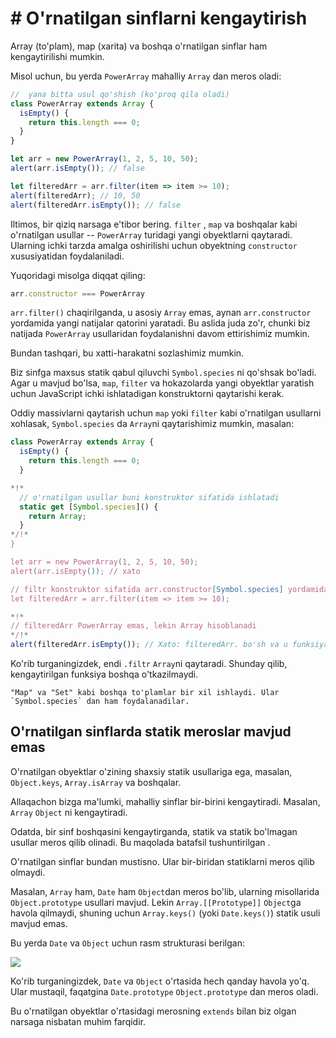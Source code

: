 
# # O'rnatilgan sinflarni kengaytirish

Array (to'plam), map (xarita) va boshqa o'rnatilgan sinflar ham kengaytirilishi mumkin.

Misol uchun, bu yerda `PowerArray` mahalliy `Array` dan meros oladi:

```js run
//  yana bitta usul qo'shish (ko'proq qila oladi)
class PowerArray extends Array {
  isEmpty() {
    return this.length === 0;
  }
}

let arr = new PowerArray(1, 2, 5, 10, 50);
alert(arr.isEmpty()); // false

let filteredArr = arr.filter(item => item >= 10);
alert(filteredArr); // 10, 50
alert(filteredArr.isEmpty()); // false
```

Iltimos, bir qiziq narsaga e'tibor bering. `filter` , `map` va boshqalar kabi o'rnatilgan usullar -- `PowerArray` turidagi yangi obyektlarni qaytaradi. Ularning ichki tarzda amalga oshirilishi uchun obyektning `constructor` xususiyatidan foydalaniladi.

Yuqoridagi misolga diqqat qiling:
```js
arr.constructor === PowerArray
```

`arr.filter()` chaqirilganda, u asosiy `Array` emas, aynan `arr.constructor` yordamida yangi natijalar qatorini yaratadi. Bu aslida juda zo'r, chunki biz natijada `PowerArray` usullaridan foydalanishni davom ettirishimiz mumkin.

Bundan tashqari, bu xatti-harakatni sozlashimiz mumkin.

Biz sinfga maxsus statik qabul qiluvchi `Symbol.species` ni qo'shsak bo'ladi. Agar u mavjud bo'lsa, `map`, `filter` va hokazolarda yangi obyektlar yaratish uchun JavaScript ichki ishlatadigan konstruktorni qaytarishi kerak.

Oddiy massivlarni qaytarish uchun `map` yoki `filter` kabi o'rnatilgan usullarni xohlasak, `Symbol.species` da `Array`ni qaytarishimiz mumkin, masalan:

```js run
class PowerArray extends Array {
  isEmpty() {
    return this.length === 0;
  }

*!*
  // o'rnatilgan usullar buni konstruktor sifatida ishlatadi
  static get [Symbol.species]() {
    return Array;
  }
*/!*
}

let arr = new PowerArray(1, 2, 5, 10, 50);
alert(arr.isEmpty()); // xato

// filtr konstruktor sifatida arr.constructor[Symbol.species] yordamida yangi massiv yaratadi
let filteredArr = arr.filter(item => item >= 10);

*!*
// filteredArr PowerArray emas, lekin Array hisoblanadi
*/!*
alert(filteredArr.isEmpty()); // Xato: filteredArr. bo'sh va u funksiya emas
```

Ko'rib turganingizdek, endi `.filtr` `Array`ni qaytaradi. Shunday qilib, kengaytirilgan funksiya boshqa o'tkazilmaydi.

```smart header="Boshqa to'plamlar xuddi shunday ishlaydi"
"Map" va "Set" kabi boshqa to'plamlar bir xil ishlaydi. Ular `Symbol.species` dan ham foydalanadilar.
```

## O'rnatilgan sinflarda statik meroslar mavjud emas

O'rnatilgan obyektlar o'zining shaxsiy statik usullariga ega, masalan, `Object.keys`, `Array.isArray` va boshqalar.

Allaqachon bizga ma'lumki,  mahalliy sinflar bir-birini kengaytiradi. Masalan, `Array` `Object` ni kengaytiradi.

Odatda, bir sinf boshqasini kengaytirganda, statik va statik bo'lmagan usullar meros qilib olinadi. Bu maqolada batafsil tushuntirilgan [](info:static-properties-methods#statics-and-inheritance).

O'rnatilgan sinflar bundan mustisno. Ular bir-biridan statiklarni meros qilib olmaydi.

Masalan, `Array` ham, `Date` ham `Object`dan meros bo'lib, ularning misollarida `Object.prototype` usullari mavjud. Lekin `Array.[[Prototype]]` `Object`ga havola qilmaydi, shuning uchun `Array.keys()` (yoki `Date.keys()`) statik usuli mavjud emas.

Bu yerda `Date` va `Object` uchun rasm strukturasi berilgan:

![](object-date-inheritance.svg)

Ko'rib turganingizdek, `Date` va `Object` o'rtasida hech qanday havola yo'q. Ular mustaqil, faqatgina `Date.prototype` `Object.prototype` dan meros oladi.

Bu o'rnatilgan obyektlar o'rtasidagi merosning `extends` bilan biz olgan narsaga nisbatan muhim farqidir.
